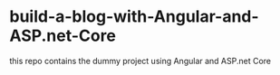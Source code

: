 # build-a-blog-with-Angular-and-ASP.net-Core
this repo contains the dummy project using Angular and ASP.net Core

